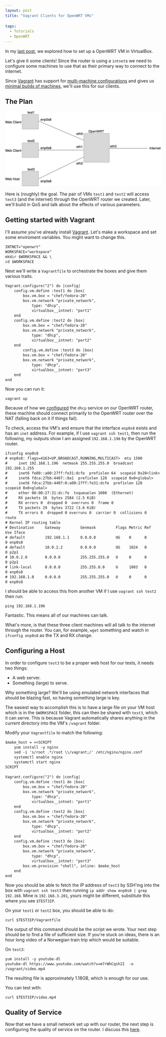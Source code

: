 ```yaml
---
layout: post
title: "Vagrant Clients for OpenWRT VMs"

tags:
  - Tutorials
  - OpenWRT
---
```


In my [last post](/2014/11/23/openwrt-in-virtualbox/), we explored how to set up a OpenWRT VM in VirtualBox.

Let's give it some clients! Since the router is using a `intnet`s we need to configure some machines to use that as their primary way to connect to the internet.

Since [Vagrant](http://vagrantup.com/) has support for [multi-machine configurations](https://docs.vagrantup.com/v2/multi-machine/index.html) and gives us [minimal builds of machines](https://vagrantcloud.com/chef/boxes/debian-7.4), we'll use this for our clients.

## The Plan

![Diagram.](/assets/images/2014/12/diagram.jpg)

Here is (roughly) the goal. The pair of VMs `test1` and `test2` will access `test3` (and the internet) through the OpenWRT router we created. Later, we'll build in QoS and talk about the effects of various parameters.

## Getting started with Vagrant

I'll assume you've already install [Vagrant](http://vagrantup.com/). Let's make a workspace and set some enviroment variables. You might want to change this.

    INTNET="openwrt"
    WORKSPACE="workspace"
    mkdir $WORKSPACE && \
    cd $WORKSPACE


Next we'll write a `Vagrantfile` to orchestrate the boxes and give them various traits.

    Vagrant.configure("2") do |config|
        config.vm.define :test1 do |box|
            box.vm.box = "chef/fedora-20"
            box.vm.network "private_network",
                type: "dhcp",
                virtualbox__intnet: "port1"
        end
        config.vm.define :test2 do |box|
            box.vm.box = "chef/fedora-20"
            box.vm.network "private_network",
                type: "dhcp",
                virtualbox__intnet: "port2"
        end
            config.vm.define :test3 do |box|
            box.vm.box = "chef/fedora-20"
            box.vm.network "private_network",
                type: "dhcp",
                virtualbox__intnet: "port3"
        end
    end

Now you can run it:

    vagrant up


Because of how we [configured](http://www.hoverbear.org/2014/11/23/openwrt-in-virtualbox/#dhcp) the `dhcp` service on our OpenWRT router, these machine should connect primarily to the OpenWRT router over the NAT (falling back on it if things fail).

To check, access the VM's and ensure that the interface `enp0s8` exists and has an `inet` address. For example, if I use `vagrant ssh test1`, then run the following, my outputs show I am assigned `192.168.1.196` by the OpenWRT router.

	ifconfig enp0s8
    # enp0s8: flags=4163<UP,BROADCAST,RUNNING,MULTICAST>  mtu 1500
    #     inet 192.168.1.196  netmask 255.255.255.0  broadcast 192.168.1.255
    #     inet6 fe80::a00:27ff:fe31:dcfe  prefixlen 64  scopeid 0x20<link>
    #     inet6 fdca:27bb:4407::8a1  prefixlen 128  scopeid 0x0<global>
    #     inet6 fdca:27bb:4407:0:a00:27ff:fe31:dcfe  prefixlen 128  scopeid 0x0<global>
    #     ether 08:00:27:31:dc:fe  txqueuelen 1000  (Ethernet)
    #     RX packets 16  bytes 2584 (2.5 KiB)
    #     RX errors 0  dropped 0  overruns 0  frame 0
    #     TX packets 29  bytes 3722 (3.6 KiB)
    #     TX errors 0  dropped 0 overruns 0  carrier 0  collisions 0
    route
    # Kernel IP routing table
    # Destination     Gateway         Genmask         Flags Metric Ref    Use Iface
    # default         192.168.1.1     0.0.0.0         UG    0      0        0 enp0s8
    # default         10.0.2.2        0.0.0.0         UG    1024   0        0 p2p1
    # 10.0.2.0        0.0.0.0         255.255.255.0   U     0      0        0 p2p1
    # link-local      0.0.0.0         255.255.0.0     U     1003   0        0 enp0s8
    # 192.168.1.0     0.0.0.0         255.255.255.0   U     0      0        0 enp0s8


I should be able to access this from another VM if I use `vagrant ssh test2` then run:

	ping 192.168.1.196

Fantastic. This means all of our machines can talk.

What's more, is that these three client machines will all talk to the internet through the router. You can, for example, `wget` something and watch in `ifconfig enp0s8` as the TX and RX change.

## Configuring a Host

In order to configure `test3` to be a proper web host for our tests, it needs two things:

* A web server.
* Something (large) to serve.

Why something large? We'll be using emulated network interfaces that should be blazing fast, so having something large is key.

The easiest way to accomplish this is to have a large file on your VM host which is in the `$WORKSPACE` folder, this can then be shared with `test3`, which it can serve. This is because Vagrant automatically shares anything in the current directory into the VM's `/vagrant` folder.

Modify your `Vagrantfile` to match the following:

    $make_host = <<SCRIPT
        yum install -y nginx
        sed -i 's/root .*/root \\/vagrant;/' /etc/nginx/nginx.conf
        systemctl enable nginx
        systemctl start nginx
    SCRIPT

    Vagrant.configure("2") do |config|
        config.vm.define :test1 do |box|
            box.vm.box = "chef/fedora-20"
            box.vm.network "private_network",
                type: "dhcp",
                virtualbox__intnet: "port1"
        end
        config.vm.define :test2 do |box|
            box.vm.box = "chef/fedora-20"
            box.vm.network "private_network",
                type: "dhcp",
                virtualbox__intnet: "port2"
        end
        config.vm.define :test3 do |box|
            box.vm.box = "chef/fedora-20"
            box.vm.network "private_network",
                type: "dhcp",
                virtualbox__intnet: "port3"
            box.vm.provision "shell", inline: $make_host
        end
    end


Now you should be able to fetch the IP address of `test3` by SSH'ing into the box with `vagrant ssh test3` then running `ip addr show enp0s8 | grep 192.168`. Mine is `192.168.3.201`, yours might be different, substitute this where you see `$TEST3IP`.

On your `test1` or `test2` box, you should be able to do:

    curl $TEST3IP/Vagrantfile

The output of this command should be the script we wrote. Your next step should be to find a file of sufficient size. If you're stuck on ideas, there is an hour long video of a Norwegian train trip which would be suitable.

On `test3`:

	yum install -y youtube-dl
    youtube-dl https://www.youtube.com/watch?v=m7rWhCqsh2I  -o /vagrant/video.mp4

The resulting file is approximately 1.18GB, which is enough for our use.

You can test with:

	curl $TEST3IP/video.mp4

## Quality of Service

Now that we have a small network set up with our router, the next step is configuring the quality of service on the router. I discuss this [here](http://www.hoverbear.org/2014/12/06/openwrt-qos/).
